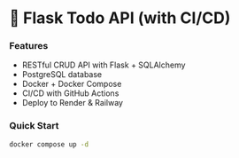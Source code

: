 # 📝 Flask Todo API (with CI/CD)

### Features
- RESTful CRUD API with Flask + SQLAlchemy
- PostgreSQL database
- Docker + Docker Compose
- CI/CD with GitHub Actions
- Deploy to Render & Railway

### Quick Start
```bash
docker compose up -d

